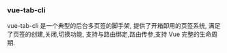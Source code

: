 ### vue-tab-cli
vue-tab-cli 是一个典型的后台多页签的脚手架, 提供了开箱即用的页签系统, 满足了页签的创建,关闭,切换功能, 支持与路由绑定,路由传参,支持 Vue 完整的生命周期.